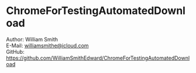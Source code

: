 # ChromeForTestingAutomatedDownload
Author: William Smith  
E-Mail: williamsmithe@icloud.com  
GitHub: https://github.com/WilliamSmithEdward/ChromeForTestingAutomatedDownload
